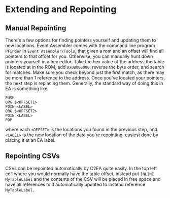# Extending and Repointing



## Manual Repointing
There's a few options for finding pointers yourself and updating them to new locations. Event Assembler comes with the command line program `PFinder` in `Event Assembler/Tools`, that given a rom and an offset will find all pointers to that offset for you. Otherwise, you can manually hunt down pointers yourself in a hex editor. Take the hex value of the address the table is located at in the ROM, add `0x08000000`, reverse the byte order, and search for matches. Make sure you check beyond just the first match, as there may be more than 1 reference to the address.
Once you've located your pointers, the next step is replacing them. Generally, the standard way of doing this in EA is something like:
```
PUSH
ORG $<OFFSET1>
POIN <LABEL>
ORG $<OFFSET2>
POIN <LABEL>
POP
```
where each `<OFFSET>` is the locations you found in the previous step, and `<LABEL>` is the new location of the data you're repointing, easiest done by placing it at an EA label.


## Repointing CSVs

CSVs can be repointed automatically by C2EA quite easily. In the top left cell where you would normally have the table offset, instead put `INLINE MyTableLabel` and the contents of the CSV will be placed in free space and have all references to it automatically updated to instead reference `MyTableLabel`.
